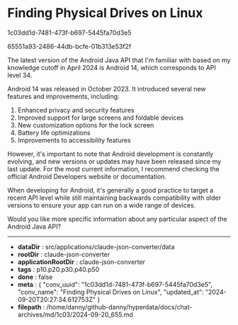 # Finding Physical Drives on Linux

1c03dd1d-7481-473f-b697-5445fa70d3e5

65551a93-2486-44db-bcfe-01b313e53f2f

 The latest version of the Android Java API that I'm familiar with based on my knowledge cutoff in April 2024 is Android 14, which corresponds to API level 34.

Android 14 was released in October 2023. It introduced several new features and improvements, including:

1. Enhanced privacy and security features
2. Improved support for large screens and foldable devices
3. New customization options for the lock screen
4. Battery life optimizations
5. Improvements to accessibility features

However, it's important to note that Android development is constantly evolving, and new versions or updates may have been released since my last update. For the most current information, I recommend checking the official Android Developers website or documentation.

When developing for Android, it's generally a good practice to target a recent API level while still maintaining backwards compatibility with older versions to ensure your app can run on a wide range of devices.

Would you like more specific information about any particular aspect of the Android Java API?

---

* **dataDir** : src/applications/claude-json-converter/data
* **rootDir** : claude-json-converter
* **applicationRootDir** : claude-json-converter
* **tags** : p10.p20.p30.p40.p50
* **done** : false
* **meta** : {
  "conv_uuid": "1c03dd1d-7481-473f-b697-5445fa70d3e5",
  "conv_name": "Finding Physical Drives on Linux",
  "updated_at": "2024-09-20T20:27:34.612753Z"
}
* **filepath** : /home/danny/github-danny/hyperdata/docs/chat-archives/md/1c03/2024-09-20_655.md